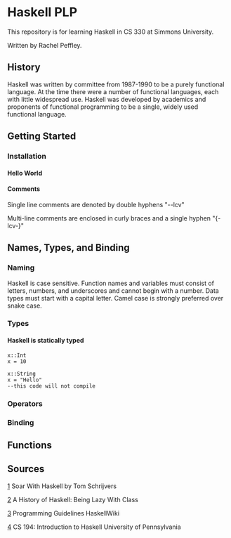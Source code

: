 # Haskell PLP
This repository is for learning Haskell in CS 330 at Simmons University.

Written by Rachel Peffley.
## History
Haskell was written by committee from 1987-1990 to be a purely functional language. At the time there were a number of functional languages, each with little widespread use. Haskell was developed by academics and proponents of functional programming to be a single, widely used functional language.

## Getting Started
### Installation
#### Hello World
#### Comments
Single line comments are denoted by double hyphens "--lcv"

Multi-line comments are enclosed in curly braces and a single hyphen "{-lcv-}"

## Names, Types, and Binding
### Naming
Haskell is case sensitive. Function names and variables must consist of letters, numbers, and underscores and cannot begin with a number. Data types must start with a capital letter. Camel case is strongly preferred over snake case.
### Types
#### Haskell is statically typed
```
x::Int
x = 10

x::String
x = "Hello"
--this code will not compile
```
### Operators
### Binding

## Functions

## Sources
[1](https://learning.oreilly.com/library/view/soar-with-haskell/9781805128458/) Soar With Haskell by Tom Schrijvers

[2](https://www.microsoft.com/en-us/research/wp-content/uploads/2016/07/history.pdf?from=https://research.microsoft.com/~simonpj/papers/history-of-haskell/history.pdf&type=exact) A History of Haskell: Being Lazy With Class

[3](https://wiki.haskell.org/Programming_guidelines) Programming Guidelines HaskellWiki

[4](https://www.seas.upenn.edu/~cis1940/spring13/lectures.html) CS 194: Introduction to Haskell University of Pennsylvania
